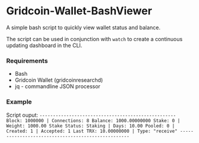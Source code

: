# Gridcoin-Wallet-BashViewer
A simple bash script to quickly view wallet status and balance.

The script can be used in conjunction with `watch` to create a continuous updating dashboard in the CLI.

### Requirements
* Bash
* Gridcoin Wallet (gridcoinresearchd)
* jq - commandline JSON processor

### Example
Script ouput:
`---------------------------------------------------
Block: 1000000 | Connections: 8
Balance: 1000.00000000
Stake: 0 | Weight: 1000.00
Stake Status: Staking | Days: 10.00
Pooled: 0 | Created: 1 | Accepted: 1
Last TRX: 10.00000000 | Type: "receive"
---------------------------------------------------`
